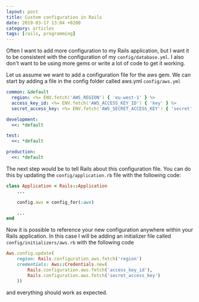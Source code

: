 ```yaml
---
layout: post
title: Custom configuration in Rails
date: 2019-03-17 13:04 +0200
category: articles
tags: [rails, programming]
---
```


Often I want to add more configuration to my Rails application, but I want it to be
consistent with the configuration of my `config/database.yml`.  I also don't want to
be using more gems or write a lot of code to get it working.

Let us assume we want to add a configuration file for the aws gem.  We
can start by adding a file in the config folder called aws.yml `config/aws.yml`

```yaml
common: &default
  region: <%= ENV.fetch('AWS_REGION') { 'eu-west-1' } %>
  access_key_id: <%= ENV.fetch('AWS_ACCESS_KEY_ID') { 'key' } %>
  secret_access_key: <%= ENV.fetch('AWS_SECRET_ACCESS_KEY') { 'secret' } %>

development:
  <<: *default

test:
  <<: *default

production:
  <<: *default
```

The next step would be to tell Rails about this configuration file.  You can do this
by updating the `config/application.rb` file with the following code:

```ruby
class Application < Rails::Application
    ...

    config.aws = config_for(:aws)

    ...
end
```

Now it is possible to reference your new configuration anywhere within your Rails
application.  In this case I will be adding an initializer file called
`config/initializers/aws.rb` with the following code

```ruby
Aws.config.update(
    region: Rails.configuration.aws.fetch('region')
    credentials: Aws::Credentials.new(
        Rails.configuration.aws.fetch('access_key_id'),
        Rails.configuration.aws.fetch('secret_access_key')
    ))
```

and everything should work as expected.
